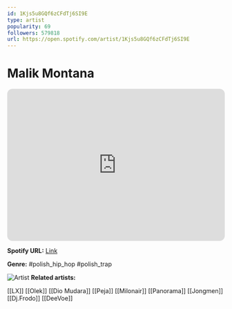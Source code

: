 ```yaml
---
id: 1Kjs5u8GQf6zCFdTj6SI9E
type: artist
popularity: 69
followers: 579818
url: https://open.spotify.com/artist/1Kjs5u8GQf6zCFdTj6SI9E
---
```

# Malik Montana

<iframe style="border-radius:12px" src="https://open.spotify.com/embed/artist/1Kjs5u8GQf6zCFdTj6SI9E" width="100%" height="352" frameBorder="0" allowfullscreen="" allow="autoplay; clipboard-write; encrypted-media; fullscreen; picture-in-picture" loading="lazy"></iframe>

**Spotify URL:** [Link](https://open.spotify.com/artist/1Kjs5u8GQf6zCFdTj6SI9E)

**Genre:**  #polish_hip_hop #polish_trap

![Artist](https://i.scdn.co/image/ab6761610000e5ebde7885cffc35ab676e1191d7)
**Related artists:**

[[LX]]
[[Olek]]
[[Dio Mudara]]
[[Peja]]
[[Milonair]]
[[Panorama]]
[[Jongmen]]
[[Dj.Frodo]]
[[DeeVoe]]
